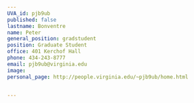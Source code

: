 ```yaml
---
UVA_id: pjb9ub
published: false
lastname: Bonventre
name: Peter
general_position: gradstudent
position: Graduate Student
office: 401 Kerchof Hall
phone: 434-243-8777
email: pjb9ub@virginia.edu
image:
personal_page: http://people.virginia.edu/~pjb9ub/home.html


---
```

